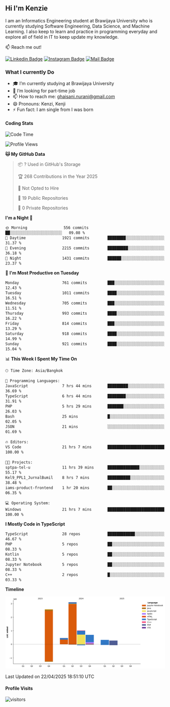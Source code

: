 ## Hi I'm Kenzie


I am an Informatics Engineering student at Brawijaya University who is currently studying Software Engineering, Data Science, and Machine Learning. I also keep to learn and practice in programming everyday and explore all of field in IT to keep update my knowledge.

:mailbox: Reach me out!

[![Linkedin Badge](https://img.shields.io/badge/-Kenzie_Taqiyassar-0e76a8?style=flat&labelColor=0e76a8&logo=linkedin&logoColor=white)](https://www.linkedin.com/in/kenzie-taqiyassar-37458b1aa/) 
[![Instagram Badge](https://img.shields.io/badge/-@__kenziehh_-e84393?style=flat&labelColor=e84393&logo=instagram&logoColor=white)](https://www.instagram.com/_kenziehh/) 
[![Mail Badge](https://img.shields.io/badge/-ghaisani.nurani-c0392b?style=flat&labelColor=c0392b&logo=gmail&logoColor=white)](mailto:ghaisani.nurani@gmail.com)

### What I currently Do

- 🎓 I’m currently studying at Brawijaya University
- 💼 I’m looking for part-time job
- 📫 How to reach me: ghaisani.nurani@gmail.com
- 😄 Pronouns: Kenzi, Kenji
- ⚡ Fun fact: I am single from I was born

#### Coding Stats
<!--START_SECTION:waka-->
![Code Time](http://img.shields.io/badge/Code%20Time-1%2C206%20hrs%2015%20mins-blue)

![Profile Views](http://img.shields.io/badge/Profile%20Views-0-blue)

**🐱 My GitHub Data** 

> 📦 ? Used in GitHub's Storage 
 > 
> 🏆 268 Contributions in the Year 2025
 > 
> 🚫 Not Opted to Hire
 > 
> 📜 19 Public Repositories 
 > 
> 🔑 0 Private Repositories 
 > 
**I'm a Night 🦉** 

```text
🌞 Morning                556 commits         ██░░░░░░░░░░░░░░░░░░░░░░░   09.08 % 
🌆 Daytime                1921 commits        ████████░░░░░░░░░░░░░░░░░   31.37 % 
🌃 Evening                2215 commits        █████████░░░░░░░░░░░░░░░░   36.18 % 
🌙 Night                  1431 commits        ██████░░░░░░░░░░░░░░░░░░░   23.37 % 
```
📅 **I'm Most Productive on Tuesday** 

```text
Monday                   761 commits         ███░░░░░░░░░░░░░░░░░░░░░░   12.43 % 
Tuesday                  1011 commits        ████░░░░░░░░░░░░░░░░░░░░░   16.51 % 
Wednesday                705 commits         ███░░░░░░░░░░░░░░░░░░░░░░   11.51 % 
Thursday                 993 commits         ████░░░░░░░░░░░░░░░░░░░░░   16.22 % 
Friday                   814 commits         ███░░░░░░░░░░░░░░░░░░░░░░   13.29 % 
Saturday                 918 commits         ████░░░░░░░░░░░░░░░░░░░░░   14.99 % 
Sunday                   921 commits         ████░░░░░░░░░░░░░░░░░░░░░   15.04 % 
```


📊 **This Week I Spent My Time On** 

```text
🕑︎ Time Zone: Asia/Bangkok

💬 Programming Languages: 
JavaScript               7 hrs 44 mins       █████████░░░░░░░░░░░░░░░░   36.69 % 
TypeScript               6 hrs 44 mins       ████████░░░░░░░░░░░░░░░░░   31.91 % 
PHP                      5 hrs 29 mins       ███████░░░░░░░░░░░░░░░░░░   26.03 % 
Bash                     25 mins             █░░░░░░░░░░░░░░░░░░░░░░░░   02.05 % 
JSON                     21 mins             ░░░░░░░░░░░░░░░░░░░░░░░░░   01.69 % 

🔥 Editors: 
VS Code                  21 hrs 7 mins       █████████████████████████   100.00 % 

🐱‍💻 Projects: 
sptpa-tel-u              11 hrs 39 mins      ██████████████░░░░░░░░░░░   55.17 % 
Kel9_PPL1_JurnalBumil    8 hrs 7 mins        ██████████░░░░░░░░░░░░░░░   38.48 % 
iams-product-frontend    1 hr 20 mins        ██░░░░░░░░░░░░░░░░░░░░░░░   06.35 % 

💻 Operating System: 
Windows                  21 hrs 7 mins       █████████████████████████   100.00 % 
```

**I Mostly Code in TypeScript** 

```text
TypeScript               28 repos            ████████████░░░░░░░░░░░░░   46.67 % 
PHP                      5 repos             ██░░░░░░░░░░░░░░░░░░░░░░░   08.33 % 
Kotlin                   5 repos             ██░░░░░░░░░░░░░░░░░░░░░░░   08.33 % 
Jupyter Notebook         5 repos             ██░░░░░░░░░░░░░░░░░░░░░░░   08.33 % 
C++                      2 repos             █░░░░░░░░░░░░░░░░░░░░░░░░   03.33 % 
```



**Timeline**

![Lines of Code chart](https://raw.githubusercontent.com/kenziehh/kenziehh/master/assets/bar_graph.png)


 Last Updated on 22/04/2025 18:51:10 UTC
<!--END_SECTION:waka-->


#### Profile Visits

![visitors](https://visitor-badge.glitch.me/badge?page_id=kenziehh.kenziehh)





